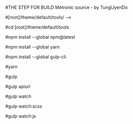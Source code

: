 #THE STEP FOR BUILD Metronic source - by TungUyenDo

<!-- Download the latest theme source from the ThemeForest. -->

<!-- Download and install Node.js from nodejs.org/en/download/ -->

<!-- Start command prompt window or terminal and change directory to -->
#[root]/theme/default/tools/ -->

#cd [root]/theme/default/tools

<!-- Install the latest version of npm. -->
#npm install --global npm@latest



<!-- start here (if you have npm)------------------------------------------------------------------------ -->
<!-- Install the latest version of yarn. -->
#npm install --global yarn

<!-- Install gulp. -->
#npm install --global gulp-cli

<!-- Install yarn dependencies. Must execute in [root]/theme/default/tools/ folder. -->
#yarn

<!-- Compile the edited assets (sass and js source files) -->
#gulp

<!-- For more information about the Build Tools, click here. -->
<!----------------------------------------------------------------------------------------------------------->
<!-- This is an optional gulp task for demo purpose. It does set all the demo backend URL to point to demo API in server. -->
#gulp apiurl
<!-- For more information about the Build Tools, click here. -->

<!-- Watch the edited assets files (sass and js source files) -->
#gulp watch
<!-- Watcher tracks changes to the files and automatically runs the compiler. -->

<!-- Watch the edited sass files -->
#gulp watch:scss
<!-- Run the watcher for the SASS files only. -->

<!-- Watch the edited js files -->
#gulp watch:js
<!-- Run the watcher for the JS files only. -->
